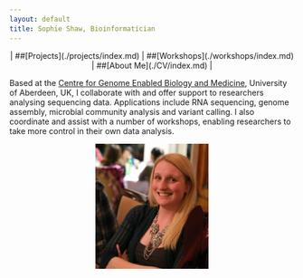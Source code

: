 ```yaml
---
layout: default
title: Sophie Shaw, Bioinformatician
---
```

<center>| ##[Projects](./projects/index.md) | ##[Workshops](./workshops/index.md) | ##[About Me](./CV/index.md) |</center>

Based at the [Centre for Genome Enabled Biology and Medicine](http://www.abdn.ac.uk/genomics/), University of Aberdeen, UK, I collaborate with and offer support to researchers analysing sequencing data. Applications include RNA sequencing, genome assembly, microbial community analysis and variant calling. I also coordinate and assist with a number of workshops, enabling researchers to take more control in their own data analysis. 

<center><img src="./Sophie_Shaw_Photo.jpg" width="200"/></center>


